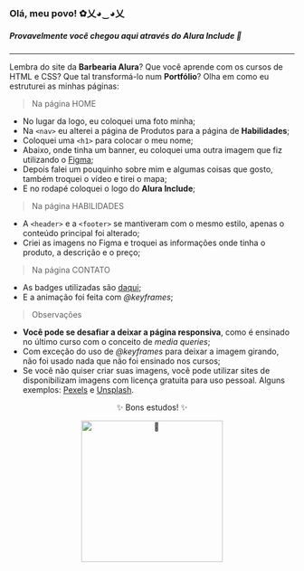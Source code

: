 ### Olá, meu povo! ✿乂◕‿◕乂

##### Provavelmente você chegou aqui através do Alura Include 🧐

<hr>

Lembra do site da **Barbearia Alura**? Que você aprende com os cursos de HTML e CSS? Que tal transformá-lo num **Portfólio**? Olha em como eu estruturei as minhas páginas:

> Na página HOME
* No lugar da logo, eu coloquei uma foto minha;
* Na `<nav>` eu alterei a página de Produtos para a página de **Habilidades**;
* Coloquei uma `<h1>` para colocar o meu nome;
* Abaixo, onde tinha um banner, eu coloquei uma outra imagem que fiz utilizando o [Figma](https://www.figma.com/);
* Depois falei um pouquinho sobre mim e algumas coisas que gosto, também troquei o vídeo e tirei o mapa;
* E no rodapé coloquei o logo do **Alura Include**;

> Na página HABILIDADES
* A `<header>` e a `<footer>` se mantiveram com o mesmo estilo, apenas o conteúdo principal foi alterado;
* Criei as imagens no Figma e troquei as informações onde tinha o produto, a descrição e o preço;

> Na página CONTATO
* As badges utilizadas são [daqui](https://github.com/Ileriayo/markdown-badges);
* E a animação foi feita com *@keyframes*;

>Observações
* **Você pode se desafiar a deixar a página responsiva**, como é ensinado no último curso com o conceito de *media queries*;
* Com exceção do uso de *@keyframes* para deixar a imagem girando, não foi usado nada que não foi ensinado nos cursos;
* Se você não quiser criar suas imagens, você pode utilizar sites de disponibilizam imagens com  licença gratuita para uso pessoal. Alguns exemplos: [Pexels](https://www.pexels.com/pt-br/) e [Unsplash](https://unsplash.com/).

<div align="center">

✨ Bons estudos! ✨

<img src="https://c.tenor.com/2cbsM5hnQM8AAAAC/bunny-flower.gif" alt="🐇" width="250">

<div>
